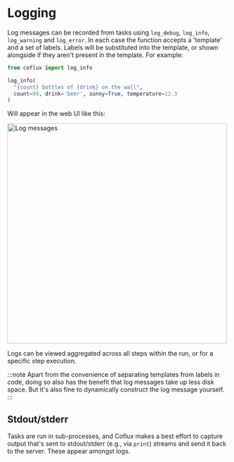 # Logging

Log messages can be recorded from tasks using `log_debug`, `log_info`, `log_warning` and `log_error`. In each case the function accepts a 'template' and a set of labels. Labels will be substituted into the template, or shown alongside if they aren't present in the template. For example:

```python
from coflux import log_info

log_info(
  "{count} bottles of {drink} on the wall",
  count=99, drink='beer', sunny=True, temperature=12.3
)
```

Will appear in the web UI like this:

<img src="/img/beer_logs.png" alt="Log messages" width="500" />

Logs can be viewed aggregated across all steps within the run, or for a specific step execution.


:::note
Apart from the convenience of separating templates from labels in code, doing so also has the benefit that log messages take up less disk space. But it's also fine to dynamically construct the log message yourself.
:::

## Stdout/stderr

Tasks are run in sub-processes, and Coflux makes a best effort to capture output that's sent to stdout/stderr (e.g., via `print`) streams and send it back to the server. These appear amongst logs.
